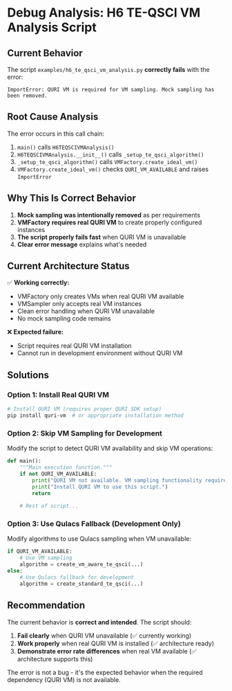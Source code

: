 # Debug Analysis: H6 TE-QSCI VM Analysis Script

## Current Behavior
The script `examples/h6_te_qsci_vm_analysis.py` **correctly fails** with the error:
```
ImportError: QURI VM is required for VM sampling. Mock sampling has been removed.
```

## Root Cause Analysis

The error occurs in this call chain:
1. `main()` calls `H6TEQSCIVMAnalysis()`
2. `H6TEQSCIVMAnalysis.__init__()` calls `_setup_te_qsci_algorithm()`
3. `_setup_te_qsci_algorithm()` calls `VMFactory.create_ideal_vm()`
4. `VMFactory.create_ideal_vm()` checks `QURI_VM_AVAILABLE` and raises `ImportError`

## Why This Is Correct Behavior

1. **Mock sampling was intentionally removed** as per requirements
2. **VMFactory requires real QURI VM** to create properly configured instances
3. **The script properly fails fast** when QURI VM is unavailable
4. **Clear error message** explains what's needed

## Current Architecture Status

✅ **Working correctly:**
- VMFactory only creates VMs when real QURI VM available
- VMSampler only accepts real VM instances  
- Clean error handling when QURI VM unavailable
- No mock sampling code remains

❌ **Expected failure:**
- Script requires real QURI VM installation
- Cannot run in development environment without QURI VM

## Solutions

### Option 1: Install Real QURI VM
```bash
# Install QURI VM (requires proper QURI SDK setup)
pip install quri-vm  # or appropriate installation method
```

### Option 2: Skip VM Sampling for Development
Modify the script to detect QURI VM availability and skip VM operations:

```python
def main():
    """Main execution function."""
    if not QURI_VM_AVAILABLE:
        print("QURI VM not available. VM sampling functionality requires real QURI VM.")
        print("Install QURI VM to use this script.")
        return
    
    # Rest of script...
```

### Option 3: Use Qulacs Fallback (Development Only)
Modify algorithms to use Qulacs sampling when VM unavailable:

```python
if QURI_VM_AVAILABLE:
    # Use VM sampling
    algorithm = create_vm_aware_te_qsci(...)
else:
    # Use Qulacs fallback for development
    algorithm = create_standard_te_qsci(...)
```

## Recommendation

The current behavior is **correct and intended**. The script should:
1. **Fail clearly** when QURI VM unavailable (✅ currently working)
2. **Work properly** when real QURI VM is installed (✅ architecture ready)
3. **Demonstrate error rate differences** when real VM available (✅ architecture supports this)

The error is not a bug - it's the expected behavior when the required dependency (QURI VM) is not available.